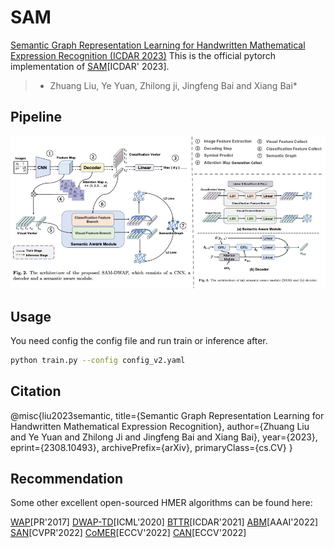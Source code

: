 # SAM
[Semantic Graph Representation Learning for Handwritten Mathematical Expression Recognition (ICDAR 2023)](https://arxiv.org/abs/2308.10493)
This is the official pytorch implementation of [SAM](https://arxiv.org/abs/2308.10493)[ICDAR' 2023]. 

>* Zhuang Liu, Ye Yuan, Zhilong ji, Jingfeng Bai and Xiang Bai*

## Pipeline
<p align="left"><img src="figures/model_arch.jpg" width="580"/></p>

## Usage
You need config the config file and run train or inference after.
```bash
python train.py --config config_v2.yaml
```


## Citation
@misc{liu2023semantic,
    title={Semantic Graph Representation Learning for Handwritten Mathematical Expression Recognition},
    author={Zhuang Liu and Ye Yuan and Zhilong Ji and Jingfeng Bai and Xiang Bai},
    year={2023},
    eprint={2308.10493},
    archivePrefix={arXiv},
    primaryClass={cs.CV}
}

## Recommendation

Some other excellent open-sourced HMER algorithms can be found here:

[WAP](https://github.com/JianshuZhang/WAP)[PR'2017]
[DWAP-TD](https://github.com/JianshuZhang/TreeDecoder)[ICML'2020]
[BTTR](https://github.com/Green-Wood/BTTR)[ICDAR'2021]
[ABM](https://github.com/XH-B/ABM)[AAAI'2022]
[SAN](https://github.com/tal-tech/SAN)[CVPR'2022]
[CoMER](https://github.com/Green-Wood/CoMER)[ECCV'2022]
[CAN](https://github.com/LBH1024/CAN)[ECCV'2022]